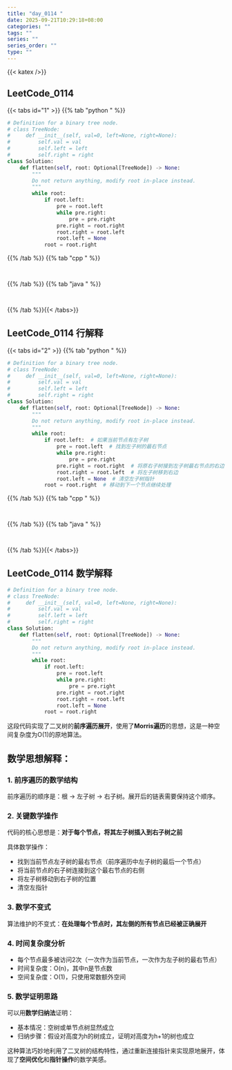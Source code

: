 ```yaml
---
title: "day_0114 "
date: 2025-09-21T10:29:18+08:00
categories: ""
tags: ""
series: ""
series_order: ""
type: ""
---
```


{{< katex />}}


## LeetCode_0114 

{{< tabs id="1" >}}
{{% tab "python " %}}

```python 
# Definition for a binary tree node.
# class TreeNode:
#     def __init__(self, val=0, left=None, right=None):
#         self.val = val
#         self.left = left
#         self.right = right
class Solution:
    def flatten(self, root: Optional[TreeNode]) -> None:
        """
        Do not return anything, modify root in-place instead.
        """
        while root:
            if root.left:
                pre = root.left
                while pre.right:
                    pre = pre.right
                pre.right = root.right
                root.right = root.left
                root.left = None
            root = root.right 
```

{{% /tab %}}
{{% tab "cpp " %}}

```cpp 
 
```

{{% /tab %}}
{{% tab "java " %}}

```java 
 
```

{{% /tab %}}{{< /tabs>}}

## LeetCode_0114  行解释

{{< tabs id="2" >}}
{{% tab "python " %}}

```python
# Definition for a binary tree node.
# class TreeNode:
#     def __init__(self, val=0, left=None, right=None):
#         self.val = val
#         self.left = left
#         self.right = right
class Solution:
    def flatten(self, root: Optional[TreeNode]) -> None:
        """
        Do not return anything, modify root in-place instead.
        """
        while root:
            if root.left:  # 如果当前节点有左子树
                pre = root.left  # 找到左子树的最右节点
                while pre.right:
                    pre = pre.right
                pre.right = root.right  # 将原右子树接到左子树最右节点的右边
                root.right = root.left  # 将左子树移到右边
                root.left = None  # 清空左子树指针
            root = root.right  # 移动到下一个节点继续处理
```

{{% /tab %}}
{{% tab "cpp " %}}

```cpp 
 
```

{{% /tab %}}
{{% tab "java " %}}

```java 
 
```

{{% /tab %}}{{< /tabs>}}

## LeetCode_0114  数学解释

```python 
# Definition for a binary tree node.
# class TreeNode:
#     def __init__(self, val=0, left=None, right=None):
#         self.val = val
#         self.left = left
#         self.right = right
class Solution:
    def flatten(self, root: Optional[TreeNode]) -> None:
        """
        Do not return anything, modify root in-place instead.
        """
        while root:
            if root.left:
                pre = root.left
                while pre.right:
                    pre = pre.right
                pre.right = root.right
                root.right = root.left
                root.left = None
            root = root.right 
```


这段代码实现了二叉树的**前序遍历展开**，使用了**Morris遍历**的思想，这是一种空间复杂度为O(1)的原地算法。

## 数学思想解释：

### 1. **前序遍历的数学结构**
前序遍历的顺序是：根 → 左子树 → 右子树。展开后的链表需要保持这个顺序。

### 2. **关键数学操作**
代码的核心思想是：**对于每个节点，将其左子树插入到右子树之前**

具体数学操作：
- 找到当前节点左子树的最右节点（前序遍历中左子树的最后一个节点）
- 将当前节点的右子树连接到这个最右节点的右侧
- 将左子树移动到右子树的位置
- 清空左指针

### 3. **数学不变式**
算法维护的不变式：**在处理每个节点时，其左侧的所有节点已经被正确展开**

### 4. **时间复杂度分析**
- 每个节点最多被访问2次（一次作为当前节点，一次作为左子树的最右节点）
- 时间复杂度：O(n)，其中n是节点数
- 空间复杂度：O(1)，只使用常数额外空间

### 5. **数学证明思路**
可以用**数学归纳法**证明：
- 基本情况：空树或单节点树显然成立
- 归纳步骤：假设对高度为h的树成立，证明对高度为h+1的树也成立

这种算法巧妙地利用了二叉树的结构特性，通过重新连接指针来实现原地展开，体现了**空间优化**和**指针操作**的数学美感。

